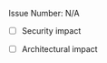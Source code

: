 <!-- Please describe your changes and link to relevant issue(s). -->

Issue Number: N/A

<!-- Check all that apply: [x] -->
- [ ] Security impact
- [ ] Architectural impact

